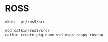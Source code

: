 # ROSS


```
mkdir -p~/rosS/src
```


```
mcd catkin/rosS/src/
catkin_create_pkg name std_msgs rospy roscpp
```
